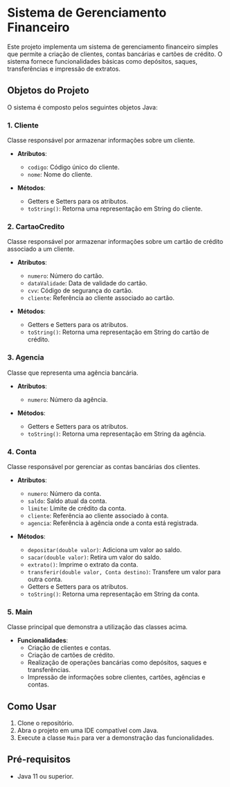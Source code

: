 # Sistema de Gerenciamento Financeiro

Este projeto implementa um sistema de gerenciamento financeiro simples que permite a criação de clientes, contas bancárias e cartões de crédito. O sistema fornece funcionalidades básicas como depósitos, saques, transferências e impressão de extratos.

## Objetos do Projeto

O sistema é composto pelos seguintes objetos Java:

### 1. Cliente
Classe responsável por armazenar informações sobre um cliente.

- **Atributos**:
  - `codigo`: Código único do cliente.
  - `nome`: Nome do cliente.

- **Métodos**:
  - Getters e Setters para os atributos.
  - `toString()`: Retorna uma representação em String do cliente.

### 2. CartaoCredito
Classe responsável por armazenar informações sobre um cartão de crédito associado a um cliente.

- **Atributos**:
  - `numero`: Número do cartão.
  - `dataValidade`: Data de validade do cartão.
  - `cvv`: Código de segurança do cartão.
  - `cliente`: Referência ao cliente associado ao cartão.

- **Métodos**:
  - Getters e Setters para os atributos.
  - `toString()`: Retorna uma representação em String do cartão de crédito.

### 3. Agencia
Classe que representa uma agência bancária.

- **Atributos**:
  - `numero`: Número da agência.

- **Métodos**:
  - Getters e Setters para os atributos.
  - `toString()`: Retorna uma representação em String da agência.

### 4. Conta
Classe responsável por gerenciar as contas bancárias dos clientes.

- **Atributos**:
  - `numero`: Número da conta.
  - `saldo`: Saldo atual da conta.
  - `limite`: Limite de crédito da conta.
  - `cliente`: Referência ao cliente associado à conta.
  - `agencia`: Referência à agência onde a conta está registrada.

- **Métodos**:
  - `depositar(double valor)`: Adiciona um valor ao saldo.
  - `sacar(double valor)`: Retira um valor do saldo.
  - `extrato()`: Imprime o extrato da conta.
  - `transferir(double valor, Conta destino)`: Transfere um valor para outra conta.
  - Getters e Setters para os atributos.
  - `toString()`: Retorna uma representação em String da conta.

### 5. Main
Classe principal que demonstra a utilização das classes acima.

- **Funcionalidades**:
  - Criação de clientes e contas.
  - Criação de cartões de crédito.
  - Realização de operações bancárias como depósitos, saques e transferências.
  - Impressão de informações sobre clientes, cartões, agências e contas.

## Como Usar

1. Clone o repositório.
2. Abra o projeto em uma IDE compatível com Java.
3. Execute a classe `Main` para ver a demonstração das funcionalidades.

## Pré-requisitos

- Java 11 ou superior.


